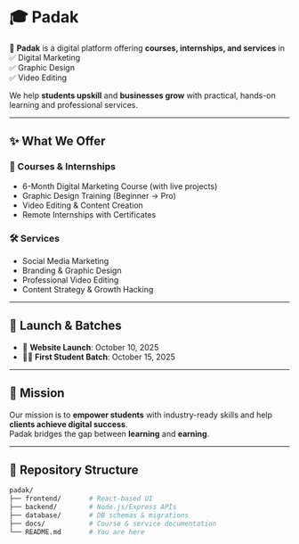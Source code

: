 # 🎓 Padak

🚀 **Padak** is a digital platform offering **courses, internships, and services** in  
✅ Digital Marketing  
✅ Graphic Design  
✅ Video Editing  

We help **students upskill** and **businesses grow** with practical, hands-on learning and professional services.

---

## ✨ What We Offer

### 🎯 Courses & Internships
- 6-Month Digital Marketing Course (with live projects)
- Graphic Design Training (Beginner → Pro)
- Video Editing & Content Creation
- Remote Internships with Certificates

### 🛠 Services
- Social Media Marketing
- Branding & Graphic Design
- Professional Video Editing
- Content Strategy & Growth Hacking

---

## 📅 Launch & Batches
- 📢 **Website Launch**: October 10, 2025  
- 🧑‍🎓 **First Student Batch**: October 15, 2025  

---

## 🚀 Mission
Our mission is to **empower students** with industry-ready skills and help **clients achieve digital success**.  
Padak bridges the gap between **learning** and **earning**.

---

## 📂 Repository Structure
```bash
padak/
├── frontend/       # React-based UI
├── backend/        # Node.js/Express APIs
├── database/       # DB schemas & migrations
├── docs/           # Course & service documentation
└── README.md       # You are here
